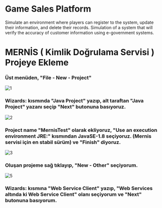 # Game Sales Platform
Simulate an environment where players can register to the system, update their information, and delete their records. Simulation of a system that will verify the accuracy of customer information using e-government systems.
 
 # MERNİS ( Kimlik Doğrulama Servisi ) Projeye Ekleme
 
 ### Üst menüden, "File - New - Project"
 ![1](https://user-images.githubusercontent.com/36954450/117125843-bbae4680-ada2-11eb-86aa-893b1e3a1064.png)
 
 ### Wizards: kısmında "Java Project" yazıp, alt taraftan "Java Project" yazanı seçip "Next" butonuna basıyoruz.
 ![2](https://user-images.githubusercontent.com/36954450/117125948-d84a7e80-ada2-11eb-9d9e-54006cc323ea.png)
 
 ### Project name "MernisTest" olarak ekliyoruz, "Use an execution environment JRE:" kısmından JavaSE-1.8 seçiyoruz. (Mernis servisi için en stabil sürüm) ve "Finish" diyoruz.
 ![3](https://user-images.githubusercontent.com/36954450/117126179-147ddf00-ada3-11eb-9f15-5f56db8ef72a.png)
 
 ### Oluşan projeme sağ tıklayıp, "New - Other" seçiyorum.
 ![5](https://user-images.githubusercontent.com/36954450/117126299-3ecf9c80-ada3-11eb-9e3b-7f639fe91ad5.png)
 
 ### Wizards: kısmına "Web Service Client" yazıp, "Web Services altında ki Web Service Client" olanı seçiyorum ve "Next" butonuna basıyorum.
